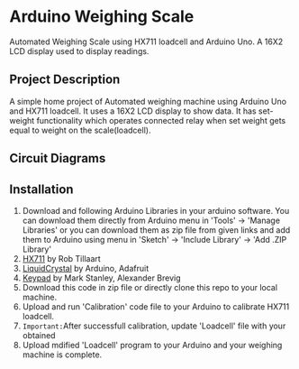 # Arduino Weighing Scale
Automated Weighing Scale using HX711 loadcell and Arduino Uno. A 16X2 LCD display used to display readings.

## Project Description
A simple home project of Automated weighing machine using Arduino Uno and HX711 loadcell. It uses a 16X2 LCD display to show data. It has set-weight functionality which operates connected relay when set weight gets equal to weight on the scale(loadcell).

## Circuit Diagrams

## Installation
1. Download and following Arduino Libraries in your arduino software. You can download them directly from Arduino menu in 'Tools' -> 'Manage Libraries' or you can download them as zip file from given links and add them to Arduino using menu in 'Sketch' -> 'Include Library' -> 'Add .ZIP Library'
  1. [HX711](https://www.arduinolibraries.info/libraries/hx711) by Rob Tillaart
  2. [LiquidCrystal](https://www.arduinolibraries.info/libraries/liquid-crystal) by Arduino, Adafruit
  3. [Keypad](https://www.arduinolibraries.info/libraries/keypad) by Mark Stanley, Alexander Brevig
2. Download this code in zip file or directly clone this repo to your local machine.
3. Upload and run 'Calibration' code file to your Arduino to calibrate HX711 loadcell.
4. `Important:`After successfull calibration, update 'Loadcell' file with your obtained 
5. Upload mdified 'Loadcell' program to your Arduino and your weighing machine is complete.
